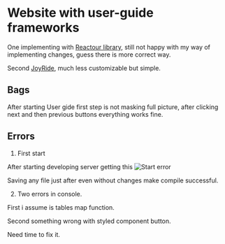 # Website with user-guide frameworks

One implementing with [Reactour library](https://reactour.js.org/), still not happy with my way of implementing changes, guess there is more correct way.

Second [JoyRide](https://react-joyride.com/), much less customizable but simple.

## Bags

After starting User gide first step is not masking full picture, after clicking next and then previous buttons everything works fine.

## Errors

1. First start

After starting developing server getting this
![Start error](https://i.ibb.co/37Ft9df/pic.png)

Saving any file just after even without changes make compile successful.

2. Two errors in console.

First i assume is tables map function.

Second something wrong with styled component button.

Need time to fix it.
